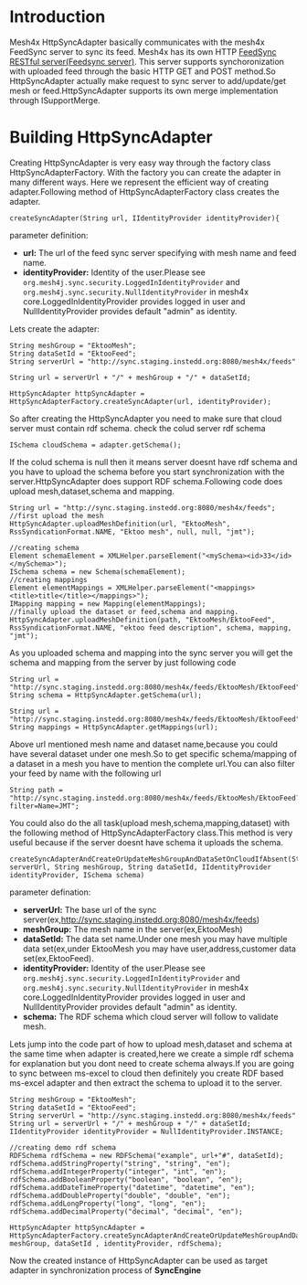 # Introduction #
Mesh4x HttpSyncAdapter basically communicates with the mesh4x FeedSync server to sync its feed. Mesh4x has its own HTTP [FeedSync RESTful server(Feedsync server)](FeedSyncRESTfulServer.md). This server supports synchoronization with uploaded feed through the basic HTTP GET and POST method.So HttpSyncAdapter actually make request to sync server to add/update/get  mesh or feed.HttpSyncAdapter supports its own merge implementation through ISupportMerge.


# Building HttpSyncAdapter #
Creating HttpSyncAdapter is very easy way through the factory class HttpSyncAdapterFactory.
With the factory you can create the adapter in many different ways. Here we represent the efficient way of creating adapter.Following method of HttpSyncAdapterFactory class creates the adapter.

```
createSyncAdapter(String url, IIdentityProvider identityProvider){
```

parameter definition:

  * **url:** The url of the feed sync server specifying with mesh name and feed name.
  * **identityProvider:** Identity of the user.Please see `org.mesh4j.sync.security.LoggedInIdentityProvider` and `org.mesh4j.sync.security.NullIdentityProvider` in mesh4x core.LoggedInIdentityProvider provides logged in user and NullIdentityProvider provides default "admin" as identity.

Lets create the adapter:

```
String meshGroup = "EktooMesh";
String dataSetId = "EktooFeed";
String serverUrl = "http://sync.staging.instedd.org:8080/mesh4x/feeds"

String url = serverUrl + "/" + meshGroup + "/" + dataSetId;

HttpSyncAdapter httpSyncAdapter = HttpSyncAdapterFactory.createSyncAdapter(url, identityProvider);
```

So after creating the HttpSyncAdapter you need to make sure that cloud server must contain
rdf schema.
check the colud server rdf schema
```
ISchema cloudSchema = adapter.getSchema();
```
If the colud schema is null then it means server doesnt have rdf schema and you have to upload the schema before you start synchronization with the server.HttpSyncAdapter does  support RDF schema.Following code does upload mesh,dataset,schema and mapping.

```
String url = "http://sync.staging.instedd.org:8080/mesh4x/feeds";
//first upload the mesh
HttpSyncAdapter.uploadMeshDefinition(url, "EktooMesh", RssSyndicationFormat.NAME, "Ektoo mesh", null, null, "jmt");

//creating schema
Element schemaElement = XMLHelper.parseElement("<mySchema><id>33</id></mySchema>");
ISchema schema = new Schema(schemaElement);
//creating mappings		
Element elementMappings = XMLHelper.parseElement("<mappings><title>title</title></mappings>");
IMapping mapping = new Mapping(elementMappings);
//finally upload the dataset or feed,schema and mapping.
HttpSyncAdapter.uploadMeshDefinition(path, "EktooMesh/EktooFeed", RssSyndicationFormat.NAME, "ektoo feed description", schema, mapping, "jmt");

```

As you uploaded schema and mapping into the sync server you will get the schema and mapping from the server by just following code

```
String url = "http://sync.staging.instedd.org:8080/mesh4x/feeds/EktooMesh/EktooFeed";
String schema = HttpSyncAdapter.getSchema(url);
```

```
String url = "http://sync.staging.instedd.org:8080/mesh4x/feeds/EktooMesh/EktooFeed";
String mappings = HttpSyncAdapter.getMappings(url);
```

Above url mentioned mesh name and dataset name,because you could have several dataset under one mesh.So to get specific schema/mapping of a dataset in a mesh you have to mention the complete url.You can also filter your feed by name with the following url
```
String path = "http://sync.staging.instedd.org:8080/mesh4x/feeds/EktooMesh/EktooFeed?filter=Name=JMT";
```


You could also do the all task(upload mesh,schema,mapping,dataset) with the following method of HttpSyncAdapterFactory class.This method is very useful because if the server doesnt have schema it uploads the schema.



```
createSyncAdapterAndCreateOrUpdateMeshGroupAndDataSetOnCloudIfAbsent(String serverUrl, String meshGroup, String dataSetId, IIdentityProvider identityProvider, ISchema schema)
```

parameter defination:
  * **serverUrl:** The base url of the sync server(ex,http://sync.staging.instedd.org:8080/mesh4x/feeds)
  * **meshGroup:** The mesh name in the server(ex,EktooMesh)
  * **dataSetId:** The data set name.Under one mesh you may have multiple data set(ex,under EktooMesh you may have user,address,customer data set(ex,EktooFeed).
  * **identityProvider:** Identity of the user.Please see `org.mesh4j.sync.security.LoggedInIdentityProvider` and `org.mesh4j.sync.security.NullIdentityProvider` in mesh4x core.LoggedInIdentityProvider provides logged in user and NullIdentityProvider provides default "admin" as identity.
  * **schema:** The RDF schema which cloud server will follow to validate mesh.


Lets jump into the code part of how to upload mesh,dataset and schema at the same time when adapter is created,here we create a simple rdf schema for explanation but you dont need to create schema always.If you are going to sync between ms-excel to cloud then definitely you create RDF based ms-excel adapter and then  extract the schema to upload it to the server.

```
String meshGroup = "EktooMesh";
String dataSetId = "EktooFeed";
String serverUrl = "http://sync.staging.instedd.org:8080/mesh4x/feeds"
String url = serverUrl + "/" + meshGroup + "/" + dataSetId;
IIdentityProvider identityProvider = NullIdentityProvider.INSTANCE;

//creating demo rdf schema
RDFSchema rdfSchema = new RDFSchema("example", url+"#", dataSetId);
rdfSchema.addStringProperty("string", "string", "en");
rdfSchema.addIntegerProperty("integer", "int", "en");
rdfSchema.addBooleanProperty("boolean", "boolean", "en");
rdfSchema.addDateTimeProperty("datetime", "datetime", "en");
rdfSchema.addDoubleProperty("double", "double", "en");
rdfSchema.addLongProperty("long", "long", "en");
rdfSchema.addDecimalProperty("decimal", "decimal", "en");  

HttpSyncAdapter httpSyncAdapter = HttpSyncAdapterFactory.createSyncAdapterAndCreateOrUpdateMeshGroupAndDataSetOnCloudIfAbsent(serverUrl, meshGroup, dataSetId , identityProvider, rdfSchema);

```

Now the created instance of HttpSyncAdapter can be used as target adapter in synchronization process of  **SyncEngine**